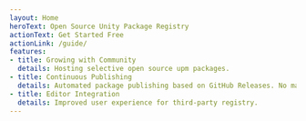 ```yaml
---
layout: Home
heroText: Open Source Unity Package Registry
actionText: Get Started Free
actionLink: /guide/
features:
- title: Growing with Community
  details: Hosting selective open source upm packages.
- title: Continuous Publishing
  details: Automated package publishing based on GitHub Releases. No maintainer intervention.
- title: Editor Integration
  details: Improved user experience for third-party registry.
---
```

